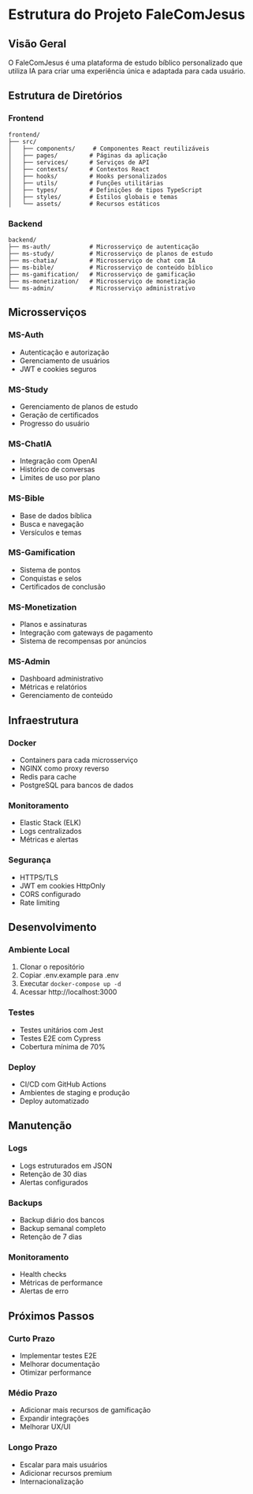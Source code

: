 # Estrutura do Projeto FaleComJesus

## Visão Geral
O FaleComJesus é uma plataforma de estudo bíblico personalizado que utiliza IA para criar uma experiência única e adaptada para cada usuário.

## Estrutura de Diretórios

### Frontend
```
frontend/
├── src/
│   ├── components/     # Componentes React reutilizáveis
│   ├── pages/         # Páginas da aplicação
│   ├── services/      # Serviços de API
│   ├── contexts/      # Contextos React
│   ├── hooks/         # Hooks personalizados
│   ├── utils/         # Funções utilitárias
│   ├── types/         # Definições de tipos TypeScript
│   ├── styles/        # Estilos globais e temas
│   └── assets/        # Recursos estáticos
```

### Backend
```
backend/
├── ms-auth/           # Microsserviço de autenticação
├── ms-study/          # Microsserviço de planos de estudo
├── ms-chatia/         # Microsserviço de chat com IA
├── ms-bible/          # Microsserviço de conteúdo bíblico
├── ms-gamification/   # Microsserviço de gamificação
├── ms-monetization/   # Microsserviço de monetização
└── ms-admin/          # Microsserviço administrativo
```

## Microsserviços

### MS-Auth
- Autenticação e autorização
- Gerenciamento de usuários
- JWT e cookies seguros

### MS-Study
- Gerenciamento de planos de estudo
- Geração de certificados
- Progresso do usuário

### MS-ChatIA
- Integração com OpenAI
- Histórico de conversas
- Limites de uso por plano

### MS-Bible
- Base de dados bíblica
- Busca e navegação
- Versículos e temas

### MS-Gamification
- Sistema de pontos
- Conquistas e selos
- Certificados de conclusão

### MS-Monetization
- Planos e assinaturas
- Integração com gateways de pagamento
- Sistema de recompensas por anúncios

### MS-Admin
- Dashboard administrativo
- Métricas e relatórios
- Gerenciamento de conteúdo

## Infraestrutura

### Docker
- Containers para cada microsserviço
- NGINX como proxy reverso
- Redis para cache
- PostgreSQL para bancos de dados

### Monitoramento
- Elastic Stack (ELK)
- Logs centralizados
- Métricas e alertas

### Segurança
- HTTPS/TLS
- JWT em cookies HttpOnly
- CORS configurado
- Rate limiting

## Desenvolvimento

### Ambiente Local
1. Clonar o repositório
2. Copiar .env.example para .env
3. Executar `docker-compose up -d`
4. Acessar http://localhost:3000

### Testes
- Testes unitários com Jest
- Testes E2E com Cypress
- Cobertura mínima de 70%

### Deploy
- CI/CD com GitHub Actions
- Ambientes de staging e produção
- Deploy automatizado

## Manutenção

### Logs
- Logs estruturados em JSON
- Retenção de 30 dias
- Alertas configurados

### Backups
- Backup diário dos bancos
- Backup semanal completo
- Retenção de 7 dias

### Monitoramento
- Health checks
- Métricas de performance
- Alertas de erro

## Próximos Passos

### Curto Prazo
- Implementar testes E2E
- Melhorar documentação
- Otimizar performance

### Médio Prazo
- Adicionar mais recursos de gamificação
- Expandir integrações
- Melhorar UX/UI

### Longo Prazo
- Escalar para mais usuários
- Adicionar recursos premium
- Internacionalização 